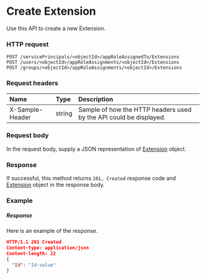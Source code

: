 # Create Extension

Use this API to create a new Extension.
### HTTP request
```http
POST /servicePrincipals/<objectId>/appRoleAssignedTo/Extensions
POST /users/<objectId>/appRoleAssignments/<objectId>/Extensions
POST /groups/<objectId>/appRoleAssignments/<objectId>/Extensions

```
### Request headers
| Name       | Type | Description|
|:---------------|:--------|:----------|
| X-Sample-Header  | string  | Sample of how the HTTP headers used by the API could be displayed.|

### Request body
In the request body, supply a JSON representation of [Extension](../resources/extension.md) object.


### Response
If successful, this method returns `201, Created` response code and [Extension](../resources/extension.md) object in the response body.

### Example
##### Response
Here is an example of the response.
```json
HTTP/1.1 201 Created
Content-type: application/json
Content-length: 22
{
  "Id": "Id-value"
}
```

<!-- uuid: e17a1d38-e299-40b5-9011-817bfc8592d7
2015-10-09 16:05:01 UTC -->